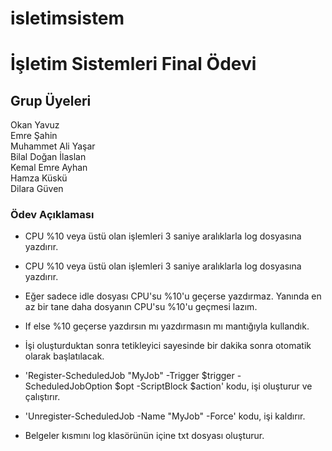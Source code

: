 # isletimsistem
# İşletim Sistemleri Final Ödevi

## Grup Üyeleri
Okan Yavuz <br>
Emre Şahin<br>
Muhammet Ali Yaşar<br>
Bilal Doğan İlaslan<br>
Kemal Emre Ayhan<br>
Hamza Küskü<br>
Dilara Güven

### Ödev Açıklaması
* CPU %10 veya üstü olan işlemleri 3 saniye aralıklarla log dosyasına yazdırır.

* CPU %10 veya üstü olan işlemleri 3 saniye aralıklarla log dosyasına yazdırır.

* Eğer sadece idle dosyası CPU'su %10'u geçerse yazdırmaz. Yanında en az bir tane daha dosyanın CPU'su %10'u geçmesi lazım.

* If else %10 geçerse yazdırsın mı yazdırmasın mı mantığıyla kullandık.

* İşi oluşturduktan sonra tetikleyici sayesinde bir dakika sonra otomatik olarak başlatılacak.

* 'Register-ScheduledJob "MyJob" -Trigger $trigger -ScheduledJobOption $opt -ScriptBlock $action' kodu, işi oluşturur ve çalıştırır.

* 'Unregister-ScheduledJob -Name "MyJob" -Force' kodu, işi kaldırır.

* Belgeler kısmını log klasörünün içine txt dosyası oluşturur.